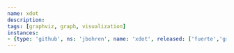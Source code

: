 ```yaml
---
name: xdot
description: 
tags: [graphviz, graph, visualization]
instances:
- {type: 'github', ns: 'jbohren', name: 'xdot', released: ['fuerte','groovy','hydro','indigo']}
---
```

